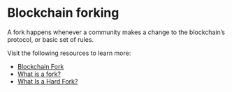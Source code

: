 # Blockchain forking

A fork happens whenever a community makes a change to the blockchain’s protocol, or basic set of rules.

Visit the following resources to learn more:

- [Blockchain Fork](https://en.wikipedia.org/wiki/Fork_(blockchain))
- [What is a fork?](https://www.coinbase.com/learn/crypto-basics/what-is-a-fork)
- [What Is a Hard Fork?](https://www.investopedia.com/terms/h/hard-fork.asp)
